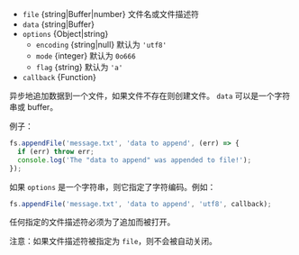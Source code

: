<!-- YAML
added: v0.6.7
changes:
  - version: v7.0.0
    pr-url: https://github.com/nodejs/node/pull/7897
    description: The `callback` parameter is no longer optional. Not passing
                 it will emit a deprecation warning.
  - version: v7.0.0
    pr-url: https://github.com/nodejs/node/pull/7831
    description: The passed `options` object will never be modified.
  - version: v5.0.0
    pr-url: https://github.com/nodejs/node/pull/3163
    description: The `file` parameter can be a file descriptor now.
-->

* `file` {string|Buffer|number} 文件名或文件描述符
* `data` {string|Buffer}
* `options` {Object|string}
  * `encoding` {string|null} 默认为 `'utf8'`
  * `mode` {integer} 默认为 `0o666`
  * `flag` {string} 默认为 `'a'`
* `callback` {Function}

异步地追加数据到一个文件，如果文件不存在则创建文件。
`data` 可以是一个字符串或 buffer。

例子：

```js
fs.appendFile('message.txt', 'data to append', (err) => {
  if (err) throw err;
  console.log('The "data to append" was appended to file!');
});
```

如果 `options` 是一个字符串，则它指定了字符编码。例如：

```js
fs.appendFile('message.txt', 'data to append', 'utf8', callback);
```

任何指定的文件描述符必须为了追加而被打开。

注意：如果文件描述符被指定为 `file`，则不会被自动关闭。

